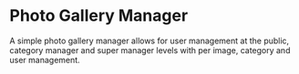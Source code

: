 # Photo Gallery Manager
A simple photo gallery manager allows for user management at the public, category manager and super manager levels with per image, category and user management.  
